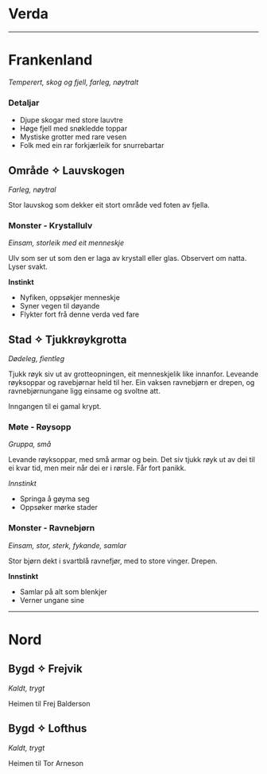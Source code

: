 # Verda

----

# Frankenland

*Temperert, skog og fjell, farleg, nøytralt*

### Detaljar

- Djupe skogar med store lauvtre
- Høge fjell med snøkledde toppar
- Mystiske grotter med rare vesen
- Folk med ein rar forkjærleik for snurrebartar


## Område ✧ Lauvskogen

*Farleg, nøytral*

Stor lauvskog som dekker eit stort område ved foten av fjella.

### Monster - Krystallulv
*Einsam, storleik med eit menneskje*

Ulv som ser ut som den er laga av krystall eller glas. Observert om natta. Lyser svakt.

**Instinkt**
- Nyfiken, oppsøkjer menneskje
- Syner vegen til døyande
- Flykter fort frå denne verda ved fare

## Stad ✧ Tjukkrøykgrotta

*Dødeleg, fientleg*

Tjukk røyk siv ut av grotteopningen, eit menneskjelik like innanfor. Leveande røyksoppar og ravebjørnar held til her. Ein vaksen ravnebjørn er drepen, og ravnebjørnungane ligg einsame og svoltne att. 

Inngangen til ei gamal krypt.

### Møte - Røysopp

*Gruppa, små*

Levande røyksoppar, med små armar og bein. Det siv tjukk røyk ut av dei til ei kvar tid, men meir når dei er i rørsle. Får fort panikk.

*Innstinkt*
- Springa å gøyma seg
- Oppsøker mørke stader

### Monster - Ravnebjørn

*Einsam, stor, sterk, fykande, samlar*

Stor bjørn dekt i svartblå ravnefjør, med to store vinger. Drepen.

**Innstinkt**
- Samlar på alt som blenkjer
- Verner ungane sine

----

# Nord

## Bygd ✧ Frejvik

*Kaldt, trygt*

Heimen til Frej Balderson

## Bygd ✧ Lofthus

*Kaldt, trygt*

Heimen til Tor Arneson
